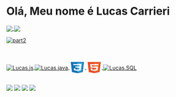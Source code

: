 <h1> Olá, Meu nome é Lucas Carrieri </h1>

<div>
  <a href="https://github.com/LucasCarrieri">
  <img height="180em"   align="center" src="https://github-readme-stats.vercel.app/api?username=LucasCarrieri&show_icons=false&theme=react&include_all_commits=true&count_private=true"/>
  <img height="180em"  align="center" src="https://github-readme-stats.vercel.app/api/top-langs/?username=LucasCarrieri&layout=compact&langs_count=7&theme=react" />
</div>

 ![part2](https://user-images.githubusercontent.com/83976561/137820628-dba9c39e-b8e9-4207-9cb5-7f85e955b8c6.gif)

<br>
     
<div style="display: inline_block"><br>
 <img align="center" alt="Lucas.js" height="30" width="40" src = "https://cdn.jsdelivr.net/gh/devicons/devicon/icons/javascript/javascript-original.svg"/>
 <img align="center" alt="Lucas.java" height="40" width="40" src="https://cdn.jsdelivr.net/gh/devicons/devicon/icons/java/java-original-wordmark.svg" />
 <img align="center" alt="Lucas-CSS" height="30" width="40" src="https://raw.githubusercontent.com/devicons/devicon/master/icons/css3/css3-original.svg"/>
 <img align="center" alt="Lucas-HTML" height="30" width="40" src="https://raw.githubusercontent.com/devicons/devicon/master/icons/html5/html5-original.svg"/> 
 <img align="center" alt="Lucas.SQL" height="40" src="https://cdn.jsdelivr.net/gh/devicons/devicon/icons/mysql/mysql-plain-wordmark.svg" />
 </div>
  
   
##

 <div>
<a href="https://www.instagram.com/lucas_crr_/" target="_blank"><img src="https://img.shields.io/badge/-Instagram-%23E4405F?style=for-the-badge&logo=instagram&logoColor=white" target="_blank"></a>
<a href="https://www.twitch.tv/lucas_blackzs" target="_blank"><img src="https://img.shields.io/badge/Twitch-9146FF?style=for-the-badge&logo=twitch&logoColor=white" target="_blank"></a>
<a href = "mailto:lucascarrieridossantos@gmail.com"><img src="https://img.shields.io/badge/-Gmail-%23333?style=for-the-badge&logo=gmail&logoColor=white" target="_blank"></a>
<a href="https://www.linkedin.com/in/lucas-carrieri-1068a5203/" target="_blank"><img src="https://img.shields.io/badge/-LinkedIn-%230077B5?style=for-the-badge&logo=linkedin&logoColor=white" target="_blank"></a> 
  </div>

